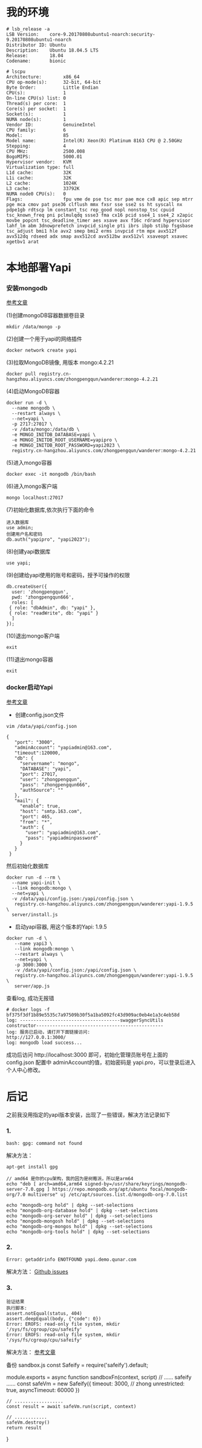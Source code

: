 # 我的环境
```
# lsb_release -a
LSB Version:    core-9.20170808ubuntu1-noarch:security-9.20170808ubuntu1-noarch
Distributor ID: Ubuntu
Description:    Ubuntu 18.04.5 LTS
Release:        18.04
Codename:       bionic
```
```
# lscpu
Architecture:        x86_64
CPU op-mode(s):      32-bit, 64-bit
Byte Order:          Little Endian
CPU(s):              1
On-line CPU(s) list: 0
Thread(s) per core:  1
Core(s) per socket:  1
Socket(s):           1
NUMA node(s):        1
Vendor ID:           GenuineIntel
CPU family:          6
Model:               85
Model name:          Intel(R) Xeon(R) Platinum 8163 CPU @ 2.50GHz
Stepping:            4
CPU MHz:             2500.008
BogoMIPS:            5000.01
Hypervisor vendor:   KVM
Virtualization type: full
L1d cache:           32K
L1i cache:           32K
L2 cache:            1024K
L3 cache:            33792K
NUMA node0 CPU(s):   0
Flags:               fpu vme de pse tsc msr pae mce cx8 apic sep mtrr pge mca cmov pat pse36 clflush mmx fxsr sse sse2 ss ht syscall nx pdpe1gb rdtscp lm constant_tsc rep_good nopl nonstop_tsc cpuid tsc_known_freq pni pclmulqdq ssse3 fma cx16 pcid sse4_1 sse4_2 x2apic movbe popcnt tsc_deadline_timer aes xsave avx f16c rdrand hypervisor lahf_lm abm 3dnowprefetch invpcid_single pti ibrs ibpb stibp fsgsbase tsc_adjust bmi1 hle avx2 smep bmi2 erms invpcid rtm mpx avx512f avx512dq rdseed adx smap avx512cd avx512bw avx512vl xsaveopt xsavec xgetbv1 arat
```

# 本地部署Yapi
### 安装mongodb
<a href="https://www.mongodb.com/docs/manual/tutorial/install-mongodb-on-ubuntu/"> 参考文章 </a>

(1)创建mongoDB容器数据卷目录
```
mkdir /data/mongo -p
```
(2)创建一个用于yapi的网络插件
```
docker network create yapi
```
(3)拉取MongoDB镜像, 用版本 mongo:4.2.21
```
docker pull registry.cn-hangzhou.aliyuncs.com/zhongpengqun/wanderer:mongo-4.2.21
```
(4)启动MongoDB容器
```
docker run -d \
  --name mongodb \
  --restart always \
  --net=yapi \
  -p 2717:27017 \
  -v /data/mongo:/data/db \
  -e MONGO_INITDB_DATABASE=yapi \
  -e MONGO_INITDB_ROOT_USERNAME=yapipro \
  -e MONGO_INITDB_ROOT_PASSWORD=yapi2023 \
  registry.cn-hangzhou.aliyuncs.com/zhongpengqun/wanderer:mongo-4.2.21
```
(5)进入mongo容器
```
docker exec -it mongodb /bin/bash
```
(6)进入mongo客户端
```
mongo localhost:27017
```
(7)初始化数据库,依次执行下面的命令
```
进入数据库
use admin;
创建用户名和密码
db.auth("yapipro", "yapi2023");
```
(8)创建yapi数据库
```
use yapi;
```
(9)创建给yapi使用的账号和密码，授予可操作的权限
```
db.createUser({
  user: 'zhongpengqun',
  pwd: 'zhongpengqun666',
  roles: [
 { role: "dbAdmin", db: "yapi" },
 { role: "readWrite", db: "yapi" }
  ]
});
```
(10)退出mongo客户端
```
exit
```
(11)退出mongo容器
```
exit
```

### docker启动Yapi
<a href="https://blog.csdn.net/Chimengmeng/article/details/132074922"> 参考文章 </a>

- 创建config.json文件
```
vim /data/yapi/config.json

{
   "port": "3000",
   "adminAccount": "yapiadmin@163.com",
   "timeout":120000,
   "db": {
     "servername": "mongo",
     "DATABASE": "yapi",
     "port": 27017,
     "user": "zhongpengqun",
     "pass": "zhongpengqun666",
     "authSource": ""
   },
   "mail": {
     "enable": true,
     "host": "smtp.163.com",
     "port": 465,
     "from": "*",
     "auth": {
       "user": "yapiadmin@163.com",
       "pass": "yapiadminpassword"
     }
   }
 }
```
然后初始化数据库
```
docker run -d --rm \
  --name yapi-init \
  --link mongodb:mongo \
  --net=yapi \
  -v /data/yapi/config.json:/yapi/config.json \
   registry.cn-hangzhou.aliyuncs.com/zhongpengqun/wanderer:yapi-1.9.5 \
  server/install.js
```


- 启动yapi容器, 用这个版本的Yapi: 1.9.5
```shell
docker run -d \
   --name yapi3 \
   --link mongodb:mongo \
   --restart always \
   --net=yapi \
   -p 3000:3000 \
   -v /data/yapi/config.json:/yapi/config.json \
   registry.cn-hangzhou.aliyuncs.com/zhongpengqun/wanderer:yapi-1.9.5 \
   server/app.js
```
查看log, 成功无报错
```
# docker logs -f bf375f3df1b89e5535c7a97509b30f5a1ba5092fc43d909ac0eb4e1a3c4eb58d
log: -------------------------------------swaggerSyncUtils constructor-----------------------------------------------
log: 服务已启动，请打开下面链接访问: 
http://127.0.0.1:3000/
log: mongodb load success...
```

成功后访问 http://localhost:3000 即可，初始化管理员账号在上面的 config.json 配置中 adminAccount的值，初始密码是 yapi.pro，可以登录后进入个人中心修改。



# 后记
之前我没用指定的yapi版本安装，出现了一些错误，解决方法记录如下
### 1.
```
bash: gpg: command not found
```
解决方法：
```shell
apt-get install gpg

// amd64 是你的cpu架构，我的因为是树莓派，所以是arm64
echo "deb [ arch=amd64,arm64 signed-by=/usr/share/keyrings/mongodb-server-7.0.gpg ] https://repo.mongodb.org/apt/ubuntu focal/mongodb-org/7.0 multiverse" uj /etc/apt/sources.list.d/mongodb-org-7.0.list

echo "mongodb-org hold" | dpkg --set-selections
echo "mongodb-org-database hold" | dpkg --set-selections
echo "mongodb-org-server hold" | dpkg --set-selections
echo "mongodb-mongosh hold" | dpkg --set-selections
echo "mongodb-org-mongos hold" | dpkg --set-selections
echo "mongodb-org-tools hold" | dpkg --set-selections
```


### 2.
```
Error: getaddrinfo ENOTFOUND yapi.demo.qunar.com
```
解决方法：
<a href="https://github.com/YMFE/yapi/issues/2180#issuecomment-1423701471"> Github issues </a>


### 3.
```
验证结果
执行脚本:
assert.notEqual(status, 404)
assert.deepEqual(body, {"code": 0})
Error: EROFS: read-only file system, mkdir '/sys/fs/cgroup/cpu/safeify'
Error: EROFS: read-only file system, mkdir '/sys/fs/cgroup/cpu/safeify'
```
解决方法：
<a href="https://blog.csdn.net/iaiti/article/details/125385365"> 参考文章 </a>

备份 sandbox.js
const Safeify = require('safeify').default;

module.exports = async function sandboxFn(context, script)
    // ...... safeify ......
    const safeVm = new Safeify({
        timeout: 3000,
        // zhong
        unrestricted: true,
        asyncTimeout: 60000
    })

    // ..................
    const result = await safeVm.run(script, context)

    // ............
    safeVm.destroy()
    return result
}
